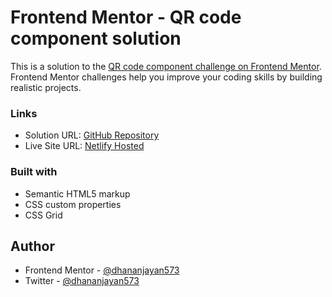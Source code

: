 # Frontend Mentor - QR code component solution

This is a solution to the [QR code component challenge on Frontend Mentor](https://www.frontendmentor.io/challenges/qr-code-component-iux_sIO_H). Frontend Mentor challenges help you improve your coding skills by building realistic projects. 

### Links

- Solution URL: [GitHub Repository](https://github.com/dhananjayan573/fm-qr-challenge)
- Live Site URL: [Netlify Hosted](https://fmqrchallenge.netlify.app/)

### Built with

- Semantic HTML5 markup
- CSS custom properties
- CSS Grid

## Author

- Frontend Mentor - [@dhananjayan573](https://www.frontendmentor.io/profile/dhananjayan573)
- Twitter - [@dhananjayan573](https://www.twitter.com/dhananjayan573)

